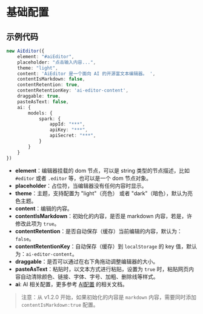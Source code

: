 # 基础配置

## 示例代码

```typescript
new AiEditor({
    element: "#aiEditor",
    placeholder: "点击输入内容...",
    theme: "light",
    content: 'AiEditor 是一个面向 AI 的开源富文本编辑器。 ',
    contentIsMarkdown: false,
    contentRetention: true,
    contentRetentionKey: 'ai-editor-content',
    draggable: true,
    pasteAsText: false,
    ai: {
        models: {
            spark: {
                appId: "***",
                apiKey: "***",
                apiSecret: "***",
            }
        }
    }
})
```

- **element**：编辑器挂载的 dom 节点，可以是 string 类型的节点描述，比如 `#editor` 或者 `.editor` 等，也可以是一个 dom 节点对象。
- **placeholder**：占位符，当编辑器没有任何内容时显示。
- **theme**：主题，支持配置为 "light"（亮色） 或者 "dark"（暗色），默认为亮色主题。
- **content**：编辑的内容。
- **contentIsMarkdown**：初始化的内容，是否是 markdown 内容，若是，许修改此项为 `true`。
- **contentRetention**：是否自动保存（缓存）当前编辑的内容，默认为：`false`。
- **contentRetentionKey**：自动保存（缓存）到 `localStorage` 的 key 值，默认为：`ai-editor-content`。
- **draggable**：是否可以通过在右下角拖动调整编辑器的大小。
- **pasteAsText**：粘贴时，以文本方式进行粘贴，设置为 `true` 时，粘贴网页内容自动清除颜色、链接、字体、字号、加粗、删除线等样式。
- **ai**: AI 相关配置，更多参考 [AI配置](/zh/ai/base.md) 的相关文档。

> 注意：从 v1.2.0 开始，如果初始化的内容是 `markdown` 内容，需要同时添加 `contentIsMarkdown:true` 配置。

